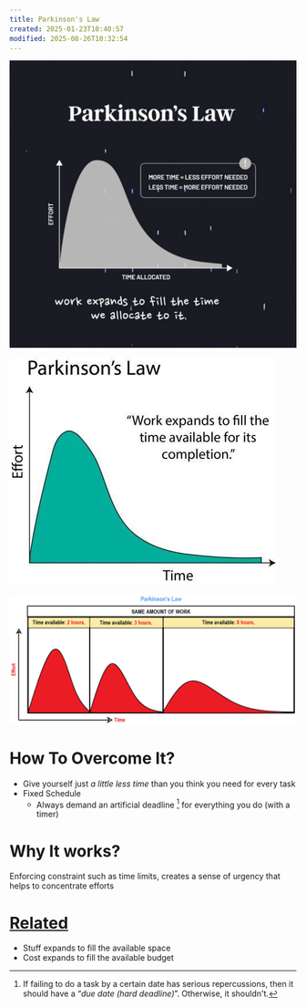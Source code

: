 ```yaml
---
title: Parkinson's Law
created: 2025-01-23T10:40:57
modified: 2025-08-26T10:32:54
---
```


![](../_attachments/3cae3b161fe3ae13dcc2ba6fadeceb34.png)

![](../_attachments/c5858ead999f8dee04986db697ff2ffd.png)

![](../_attachments/7fc3f3e4733564ea43dfed18131d141b.png)

# How To Overcome It?

* Give yourself just _a little less time_ than you think you need for every task
* Fixed Schedule
	* Always demand an artificial deadline [^1] for everything you do (with a timer)

# **Why It works?**

Enforcing constraint such as time limits, creates a sense of urgency that helps to concentrate efforts

# [Related](https://sketchplanations.com/laws-of-expansion)

* Stuff expands to fill the available space
* Cost expands to fill the available budget

[^1]: If failing to do a task by a certain date has serious repercussions, then it should have a “_due date (hard deadline)_”. Otherwise, it shouldn't.
